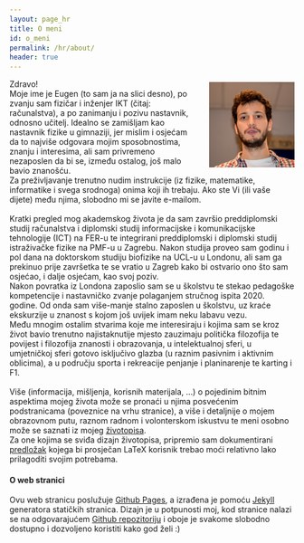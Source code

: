 ```yaml
---
layout: page_hr
title: O meni
id: o_meni
permalink: /hr/about/
header: true
---
```

<img src="/imgs/me.jpg" style="float:right; width:30%; padding:5px 0px 5px 20px">
<p>
Zdravo!<br>
Moje ime je Eugen (to sam ja na slici desno), po zvanju sam fizičar i inženjer IKT (čitaj: računalstva), a po zanimanju i pozivu nastavnik, odnosno učitelj. Idealno se zamišljam kao nastavnik fizike u gimnaziji, jer mislim i osjećam da to najviše odgovara mojim sposobnostima, znanju i interesima, ali sam privremeno nezaposlen da bi se, između ostalog, još malo bavio znanošću.<br>
Za preživljavanje trenutno nudim instrukcije (iz fizike, matematike, informatike i svega srodnoga) onima koji ih trebaju. Ako ste Vi (ili vaše dijete) među njima, slobodno mi se javite e-mailom.<br>
<br>
Kratki pregled mog akademskog života je da sam završio preddiplomski studij računalstva i diplomski studij informacijske i komunikacijske tehnologije (ICT) na FER-u te integrirani preddiplomski i diplomski studij istraživačke fizike na PMF-u u Zagrebu. Nakon studija proveo sam godinu i pol dana na doktorskom studiju biofizike na UCL-u u Londonu, ali sam ga prekinuo prije završetka te se vratio u Zagreb kako bi ostvario ono što sam osjećao, i dalje osjećam, kao svoj poziv.<br>
Nakon povratka iz Londona zaposlio sam se u školstvu te stekao pedagoške kompetencije i nastavničko zvanje polaganjem stručnog ispita 2020. godine. Od onda sam više-manje stalno zaposlen u školstvu, uz kraće ekskurzije u znanost s kojom još uvijek imam neku labavu vezu.<br>
Među mnogim ostalim stvarima koje me interesiraju i kojima sam se kroz život bavio trenutno najistaknutije mjesto zauzimaju politička filozofija te povijest i filozofija znanosti i obrazovanja, u intelektualnoj sferi, u umjetničkoj sferi gotovo isključivo glazba (u raznim pasivnim i aktivnim oblicima), a u području sporta i rekreacije penjanje i planinarenje te karting i F1.<br>
<br>
Više (informacija, mišljenja, korisnih materijala, ...) o pojedinim bitnim aspektima mojeg života može se pronaći u njima posvećenim podstranicama (poveznice na vrhu stranice), a više i detaljnije o mojem obrazovnom putu, raznom radnom i volonterskom iskustvu te meni osobno može se saznati iz mojeg <a href="/files/CV_full_hrv.pdf" target="_blank">životopisa</a>.<br>
Za one kojima se sviđa dizajn životopisa, pripremio sam dokumentirani <a href="/files/CV_template.zip" target="_blank">predložak</a> kojega bi prosječan LaTeX korisnik trebao moći relativno lako prilagoditi svojim potrebama.
</p>

<h4>O web stranici</h4>
<p>
Ovu web stranicu poslužuje <a href="https://pages.github.com/" target="_blank">Github Pages</a>, a izrađena je pomoću <a href="https://jekyllrb.com/docs/home/" target="_blank">Jekyll</a> generatora statičkih stranica. Dizajn je u potpunosti moj, kod stranice nalazi se na odgovarajućem <a href="https://github.com/erozic/erozic.github.io" target="_blank">Github repozitoriju</a> i oboje je svakome slobodno dostupno i dozvoljeno koristiti kako god želi :)
</p>
